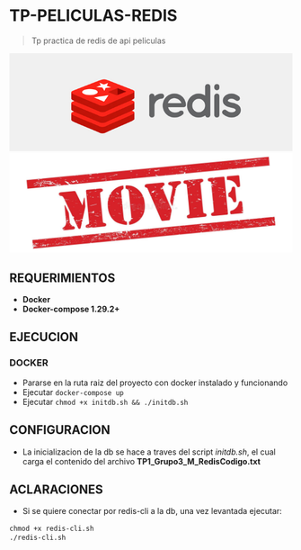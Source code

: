 # TP-PELICULAS-REDIS

> Tp practica de redis de api peliculas

![alt text](../../img/redis.jpg)
![alt text](../../img/movie.jpg)

## REQUERIMIENTOS

* **Docker**
* **Docker-compose 1.29.2+**

## EJECUCION

### DOCKER

* Pararse en la ruta raiz del proyecto con docker instalado y funcionando
* Ejecutar `docker-compose up`
* Ejecutar `chmod +x initdb.sh && ./initdb.sh`

## CONFIGURACION
* La inicializacion de la db se hace a traves del script *initdb.sh*, el cual carga el contenido del archivo **TP1_Grupo3_M_RedisCodigo.txt**

## ACLARACIONES

* Si se quiere conectar por redis-cli a la db, una vez levantada ejecutar:
```
chmod +x redis-cli.sh
./redis-cli.sh
```


